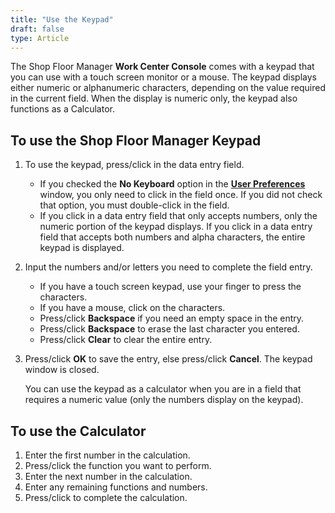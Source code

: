 ```yaml
---
title: "Use the Keypad"
draft: false
type: Article
---
```


The Shop Floor Manager **Work Center Console** comes with a keypad that you can use with a touch screen monitor or a mouse. The keypad displays either numeric or alphanumeric characters, depending on the value required in the current field. When the display is numeric only, the keypad also functions as a Calculator.

## To use the Shop Floor Manager Keypad

1.  To use the keypad, press/click in the data entry field.
    -   If you checked the **No Keyboard** option in the **[User Preferences](setting-user-preferences.md)** window, you only need to click in the field once. If you did not check that option, you must double-click in the field.
    -   If you click in a data entry field that only accepts numbers, only the numeric portion of the keypad displays. If you click in a data entry field that accepts both numbers and alpha characters, the entire keypad is displayed.
2.  Input the numbers and/or letters you need to complete the field entry.
    -   If you have a touch screen keypad, use your finger to press the characters.
    -   If you have a mouse, click on the characters.
    -   Press/click **Backspace** if you need an empty space in the entry.
    -   Press/click **Backspace** to erase the last character you entered.
    -   Press/click **Clear** to clear the entire entry.
3.  Press/click **OK** to save the entry, else press/click **Cancel**. The keypad window is closed.

    You can use the keypad as a calculator when you are in a field that requires a numeric value (only the numbers display on the keypad).

## To use the Calculator

1.  Enter the first number in the calculation.
2.  Press/click the function you want to perform.
3.  Enter the next number in the calculation.
4.  Enter any remaining functions and numbers.
5.  Press/click to complete the calculation.